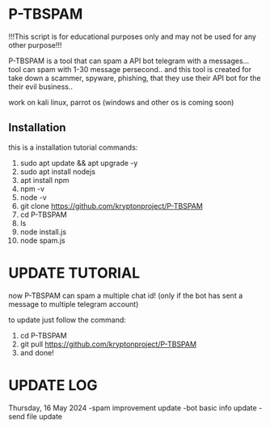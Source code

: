 # P-TBSPAM
!!!This script is for educational purposes only and may not be used for any other purpose!!!


P-TBSPAM is a tool that can spam a API bot telegram with a messages... tool can spam with 1-30 message persecond.. and this tool is created for take down a scammer, spyware, phishing, that they use their API bot for the their evil business..

work on kali linux, parrot os
(windows and other os is coming soon)

## Installation
this is a installation tutorial commands:
1. sudo apt update && apt upgrade -y
2. sudo apt install nodejs
3. apt install npm
4. npm -v
5. node -v
6. git clone https://github.com/kryptonproject/P-TBSPAM
7. cd P-TBSPAM
8. ls
9. node install.js
10. node spam.js


# UPDATE TUTORIAL
now P-TBSPAM can spam a multiple chat id! (only if the bot has sent a message to multiple telegram account)

to update just follow the command:
1. cd P-TBSPAM
2. git pull https://github.com/kryptonproject/P-TBSPAM
3. and done!

 # UPDATE LOG
 Thursday, 16 May 2024
-spam improvement update
-bot basic info update
-send file update

